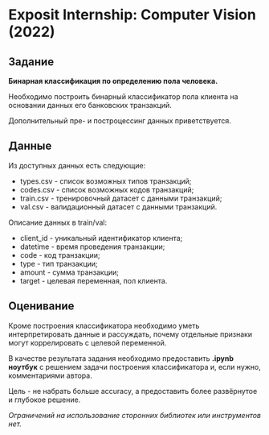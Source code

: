 # Exposit Internship: Computer Vision (2022)

## Задание

**Бинарная классификация по определению пола человека.**

Необходимо построить бинарный классификатор пола клиента на основании данных его банковских транзакций.

Дополнительный пре- и построцессинг данных приветствуется.

## Данные

Из доступных данных есть следующие:

* types.csv - список возможных типов транзакций;
* codes.csv - список возможных кодов транзакций;
* train.csv - тренировочный датасет с данными транзакций;
* val.csv - валидационный датасет с данными транзакций.

Описание данных в train/val:

* client_id - уникальный идентификатор клиента;
* datetime - время проведения транзакции;
* code - код транзакции;
* type - тип транзакции;
* amount - сумма транзакции;
* target - целевая переменная, пол клиента.

## Оценивание

Кроме построения классификатора необходимо уметь интерпретировать данные и рассуждать, почему отдельные признаки могут коррелировать с целевой переменной.

В качестве результата задания необходимо предоставить **.ipynb ноутбук** с решением задачи построения классификатора и, если нужно, комментариями автора.

Цель - не набрать больше accuracy, а предоставить более развёрнутое и глубокое решение.

*Ограничений на использование сторонних библиотек или инструментов нет.*
